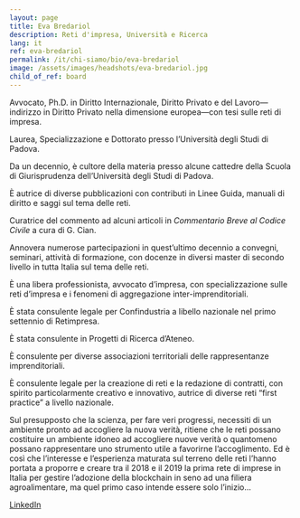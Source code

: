 ```yaml
---
layout: page
title: Eva Bredariol
description: Reti d'impresa, Università e Ricerca
lang: it
ref: eva-bredariol
permalink: /it/chi-siamo/bio/eva-bredariol
image: /assets/images/headshots/eva-bredariol.jpg
child_of_ref: board
---
```


Avvocato, Ph.D. in Diritto Internazionale, Diritto Privato e del Lavoro—indirizzo in Diritto Privato nella dimensione europea—con tesi sulle reti di impresa.

Laurea, Specializzazione e Dottorato presso l’Università degli Studi di Padova.

Da un decennio, è cultore della materia presso alcune cattedre della Scuola di Giurisprudenza dell’Università degli Studi di Padova.

È autrice di diverse pubblicazioni con contributi in Linee Guida, manuali di diritto e saggi sul tema delle reti.

Curatrice del commento ad alcuni articoli in *Commentario Breve al Codice Civile* a cura di G. Cian.

Annovera numerose partecipazioni in quest’ultimo decennio a convegni, seminari, attività di formazione, con docenze in diversi master di secondo livello in tutta Italia sul tema delle reti.

È una libera professionista, avvocato d’impresa, con specializzazione sulle reti d’impresa e i fenomeni di aggregazione inter-imprenditoriali.

È stata consulente legale per Confindustria a libello nazionale nel primo settennio di Retimpresa.

È stata consulente in Progetti di Ricerca d’Ateneo.

È consulente per diverse associazioni territoriali delle rappresentanze imprenditoriali.

È consulente legale per la creazione di reti e la redazione di contratti, con spirito particolarmente creativo e innovativo, autrice di diverse reti “first practice” a livello nazionale.

Sul presupposto che la scienza, per fare veri progressi, necessiti di un ambiente pronto ad accogliere la nuova verità, ritiene che le reti possano costituire un ambiente idoneo ad accogliere nuove verità o quantomeno possano rappresentare uno strumento utile a favorirne l’accoglimento. Ed è così che l’interesse e l’esperienza maturata sul terreno delle reti l’hanno portata a proporre e creare tra il 2018 e il 2019 la prima rete di imprese in Italia per gestire l’adozione della blockchain in seno ad una filiera agroalimentare, ma quel primo caso intende essere solo l’inizio...

[LinkedIn](https://www.linkedin.com/in/eva-bredariol/)
